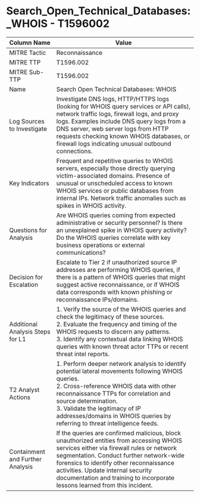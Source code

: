 # Search_Open_Technical_Databases:_WHOIS - T1596002

| Column Name | Value |
|-------------|-------|
| MITRE Tactic | Reconnaissance |
| MITRE TTP | T1596.002 |
| MITRE Sub-TTP | T1596.002 |
| Name | Search Open Technical Databases: WHOIS |
| Log Sources to Investigate | Investigate DNS logs, HTTP/HTTPS logs (looking for WHOIS query services or API calls), network traffic logs, firewall logs, and proxy logs. Examples include DNS query logs from a DNS server, web server logs from HTTP requests checking known WHOIS databases, or firewall logs indicating unusual outbound connections. |
| Key Indicators | Frequent and repetitive queries to WHOIS servers, especially those directly querying victim-associated domains. Presence of unusual or unscheduled access to known WHOIS services or public databases from internal IPs. Network traffic anomalies such as spikes in WHOIS activity. |
| Questions for Analysis | Are WHOIS queries coming from expected administrative or security personnel? Is there an unexplained spike in WHOIS query activity? Do the WHOIS queries correlate with key business operations or external communications? |
| Decision for Escalation | Escalate to Tier 2 if unauthorized source IP addresses are performing WHOIS queries, if there is a pattern of WHOIS queries that might suggest active reconnaissance, or if WHOIS data corresponds with known phishing or reconnaissance IPs/domains. |
| Additional Analysis Steps for L1 | 1. Verify the source of the WHOIS queries and check the legitimacy of these sources.<br>2. Evaluate the frequency and timing of the WHOIS requests to discern any patterns.<br>3. Identify any contextual data linking WHOIS queries with known threat actor TTPs or recent threat intel reports. |
| T2 Analyst Actions | 1. Perform deeper network analysis to identify potential lateral movements following WHOIS queries.<br>2. Cross-reference WHOIS data with other reconnaissance TTPs for correlation and source determination.<br>3. Validate the legitimacy of IP addresses/domains in WHOIS queries by referring to threat intelligence feeds. |
| Containment and Further Analysis | If the queries are confirmed malicious, block unauthorized entities from accessing WHOIS services either via firewall rules or network segmentation. Conduct further network-wide forensics to identify other reconnaissance activities. Update internal security documentation and training to incorporate lessons learned from this incident. |
